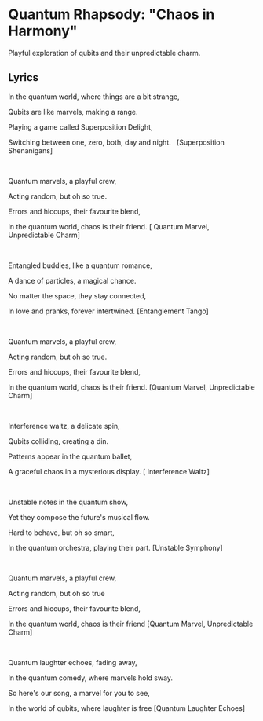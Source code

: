 # Quantum Rhapsody: "Chaos in Harmony"
Playful exploration of qubits and their unpredictable charm.

## Lyrics
  
In the quantum world, where things are a bit strange,

Qubits are like marvels, making a range.

Playing a game called Superposition Delight,

Switching between one, zero, both, day and night. 
&nbsp;
[Superposition Shenanigans]

&nbsp;
&nbsp;

Quantum marvels, a playful crew,

Acting random, but oh so true.

Errors and hiccups, their favourite blend,

In the quantum world, chaos is their friend. 
[ Quantum Marvel, Unpredictable Charm]

&nbsp;
&nbsp;
 
Entangled buddies, like a quantum romance,

A dance of particles, a magical chance.

No matter the space, they stay connected,

In love and pranks, forever intertwined. 
[Entanglement Tango]

&nbsp;
&nbsp;

Quantum marvels, a playful crew,

Acting random, but oh so true.

Errors and hiccups, their favourite blend,

In the quantum world, chaos is their friend.
[Quantum Marvel, Unpredictable Charm]

&nbsp;
&nbsp;

Interference waltz, a delicate spin,

Qubits colliding, creating a din.

Patterns appear in the quantum ballet,

A graceful chaos in a mysterious display.
[ Interference Waltz]

&nbsp;
&nbsp;

Unstable notes in the quantum show,

Yet they compose the future's musical flow.

Hard to behave, but oh so smart,

In the quantum orchestra, playing their part.
[Unstable Symphony]

&nbsp;
&nbsp;

Quantum marvels, a playful crew,

Acting random, but oh so true

Errors and hiccups, their favourite blend,

In the quantum world, chaos is their friend
[Quantum Marvel, Unpredictable Charm]

&nbsp;
&nbsp;

Quantum laughter echoes, fading away,

In the quantum comedy, where marvels hold sway.

So here's our song, a marvel for you to see,

In the world of qubits, where laughter is free
[Quantum Laughter Echoes]

&nbsp;
&nbsp;

